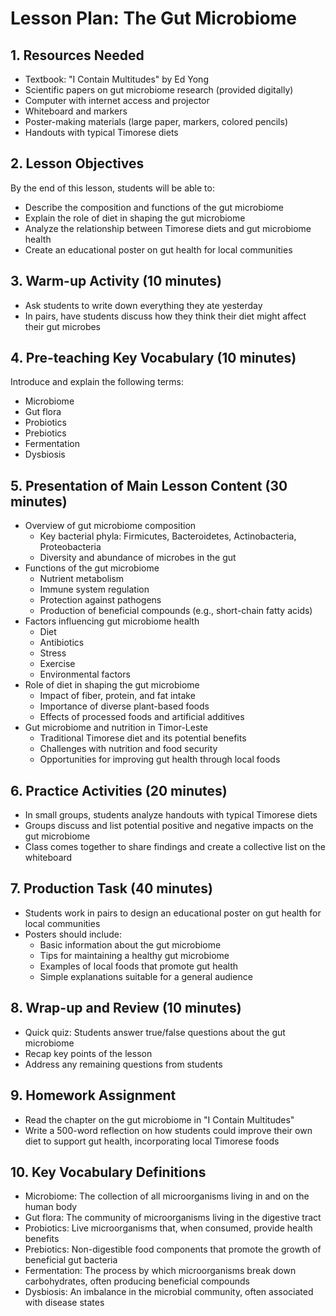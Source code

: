 # Lesson Plan: The Gut Microbiome

## 1. Resources Needed

- Textbook: "I Contain Multitudes" by Ed Yong
- Scientific papers on gut microbiome research (provided digitally)
- Computer with internet access and projector
- Whiteboard and markers
- Poster-making materials (large paper, markers, colored pencils)
- Handouts with typical Timorese diets

## 2. Lesson Objectives

By the end of this lesson, students will be able to:
- Describe the composition and functions of the gut microbiome
- Explain the role of diet in shaping the gut microbiome
- Analyze the relationship between Timorese diets and gut microbiome health
- Create an educational poster on gut health for local communities

## 3. Warm-up Activity (10 minutes)

- Ask students to write down everything they ate yesterday
- In pairs, have students discuss how they think their diet might affect their gut microbes

## 4. Pre-teaching Key Vocabulary (10 minutes)

Introduce and explain the following terms:
- Microbiome
- Gut flora
- Probiotics
- Prebiotics
- Fermentation
- Dysbiosis

## 5. Presentation of Main Lesson Content (30 minutes)

- Overview of gut microbiome composition
  * Key bacterial phyla: Firmicutes, Bacteroidetes, Actinobacteria, Proteobacteria
  * Diversity and abundance of microbes in the gut
- Functions of the gut microbiome
  * Nutrient metabolism
  * Immune system regulation
  * Protection against pathogens
  * Production of beneficial compounds (e.g., short-chain fatty acids)
- Factors influencing gut microbiome health
  * Diet
  * Antibiotics
  * Stress
  * Exercise
  * Environmental factors
- Role of diet in shaping the gut microbiome
  * Impact of fiber, protein, and fat intake
  * Importance of diverse plant-based foods
  * Effects of processed foods and artificial additives
- Gut microbiome and nutrition in Timor-Leste
  * Traditional Timorese diet and its potential benefits
  * Challenges with nutrition and food security
  * Opportunities for improving gut health through local foods

## 6. Practice Activities (20 minutes)

- In small groups, students analyze handouts with typical Timorese diets
- Groups discuss and list potential positive and negative impacts on the gut microbiome
- Class comes together to share findings and create a collective list on the whiteboard

## 7. Production Task (40 minutes)

- Students work in pairs to design an educational poster on gut health for local communities
- Posters should include:
  * Basic information about the gut microbiome
  * Tips for maintaining a healthy gut microbiome
  * Examples of local foods that promote gut health
  * Simple explanations suitable for a general audience

## 8. Wrap-up and Review (10 minutes)

- Quick quiz: Students answer true/false questions about the gut microbiome
- Recap key points of the lesson
- Address any remaining questions from students

## 9. Homework Assignment

- Read the chapter on the gut microbiome in "I Contain Multitudes"
- Write a 500-word reflection on how students could improve their own diet to support gut health, incorporating local Timorese foods

## 10. Key Vocabulary Definitions

- Microbiome: The collection of all microorganisms living in and on the human body
- Gut flora: The community of microorganisms living in the digestive tract
- Probiotics: Live microorganisms that, when consumed, provide health benefits
- Prebiotics: Non-digestible food components that promote the growth of beneficial gut bacteria
- Fermentation: The process by which microorganisms break down carbohydrates, often producing beneficial compounds
- Dysbiosis: An imbalance in the microbial community, often associated with disease states